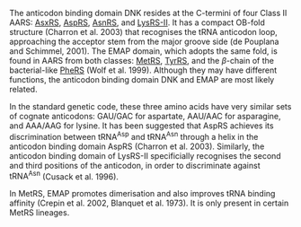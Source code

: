 The anticodon binding domain DNK resides at the C-termini of four Class II AARS: [AsxRS](/class2/asp2/), [AspRS](/class2/asp1/),  [AsnRS](/class2/asn/),  and  [LysRS-II](/class2/lys/). It has a compact OB-fold structure (Charron et al. 2003) that recognises the tRNA anticodon loop, approaching the acceptor stem from the major groove side (de Pouplana and Schimmel, 2001). 
The EMAP domain, which adopts the same fold, is found in AARS from both classes: [MetRS](/class1/met), [TyrRS](/class1/tyr), and the $\beta$-chain of the bacterial-like [PheRS](/class2/phe2) (Wolf et al. 1999).
Although they may have different functions, the anticodon binding domain DNK and EMAP are most likely related.


In the standard genetic code, these three amino acids have very similar sets of cognate anticodons:  GAU/GAC for aspartate, AAU/AAC for asparagine, and AAA/AAG for lysine. 
It has been suggested that AspRS achieves its discrimination between $\text{tRNA}^\text{Asp}$ and $\text{tRNA}^\text{Asn}$ through a helix in the anticodon binding domain AspRS (Charron et al. 2003).
Similarly, the anticodon binding domain of LysRS-II specificially recognises the second and third positions of the anticodon, in order to discriminate against $\text{tRNA}^\text{Asn}$ (Cusack et al. 1996).


In MetRS, EMAP  promotes dimerisation and also improves tRNA binding affinity (Crepin et al. 2002, Blanquet et al. 1973).  It is only present in certain MetRS lineages.
